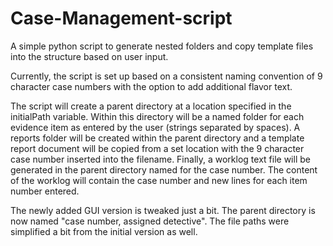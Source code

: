 # Case-Management-script
A simple python script to generate nested folders and copy template files into the structure based on user input.

Currently, the script is set up based on a consistent naming convention of 9 character case numbers with the option to add additional flavor text. 

The script will create a parent directory at a location specified in the initialPath variable. Within this directory will be a named folder for each evidence item as entered by the user (strings separated by spaces). A reports folder will be created within the parent directory and a template report document will be copied from a set location with the 9 character case number inserted into the filename. Finally, a worklog text file will be generated in the parent directory named for the case number. The content of the worklog will contain the case number and new lines for each item number entered.

The newly added GUI version is tweaked just a bit. The parent directory is now named "case number, assigned detective". The file paths were simplified a bit from the initial version as well.
